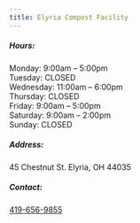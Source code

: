 ```yaml
---
title: Elyria Compost Facility
---
```

##### Hours:

Monday: 9:00am – 5:00pm\
Tuesday: CLOSED\
Wednesday: 11:00am – 6:00pm\
Thursday: CLOSED\
Friday: 9:00am – 5:00pm\
Saturday: 9:00am – 2:00pm\
Sunday: CLOSED

##### Address:

45 Chestnut St. Elyria, OH 44035

##### Contact:

[419-656-9855](tel:419-656-9855)